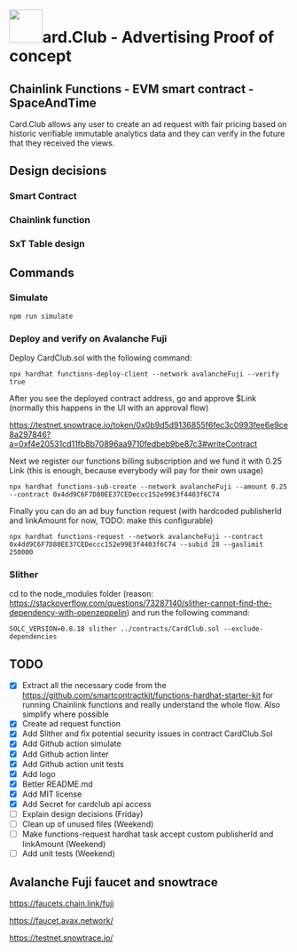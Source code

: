 #  <img src="https://github.com/card-club/advertising-evm-contract/assets/3293323/b16dfaba-961d-4cbd-886f-9b10cf58b10f" width=60>ard.Club - Advertising Proof of concept

## Chainlink Functions - EVM smart contract - SpaceAndTime
Card.Club allows any user to create an ad request with fair pricing based on historic verifiable immutable analytics data and they can verify in the future that they received the views. 

## Design decisions

### Smart Contract

### Chainlink function

### SxT Table design

## Commands

### Simulate

```
npm run simulate
```

### Deploy and verify on Avalanche Fuji

Deploy CardClub.sol with the following command:

```
npx hardhat functions-deploy-client --network avalancheFuji --verify true
```

After you see the deployed contract address, go and approve $Link (normally this happens in the UI with an approval flow)

https://testnet.snowtrace.io/token/0x0b9d5d9136855f6fec3c0993fee6e9ce8a297846?a=0xf4e20531cd11fb8b70896aa9710fedbeb9be87c3#writeContract

Next we register our functions billing subscription and we fund it with 0.25 Link (this is enough, because everybody will pay for their own usage)

```
npx hardhat functions-sub-create --network avalancheFuji --amount 0.25 --contract 0x4dd9C6F7D80EE37CEDeccc152e99E3f4403f6C74
```

Finally you can do an ad buy function request (with hardcoded publisherId and linkAmount for now, TODO: make this configurable)

```
npx hardhat functions-request --network avalancheFuji --contract 0x4dd9C6F7D80EE37CEDeccc152e99E3f4403f6C74 --subid 28 --gaslimit 250000
```

### Slither

cd to the node_modules folder (reason: https://stackoverflow.com/questions/73287140/slither-cannot-find-the-dependency-with-openzeppelin) and run the following command:

```
SOLC_VERSION=0.8.18 slither ../contracts/CardClub.sol --exclude-dependencies
```

## TODO

- [x] Extract all the necessary code from the https://github.com/smartcontractkit/functions-hardhat-starter-kit for running Chainlink functions and really understand the whole flow. Also simplify where possible
- [x] Create ad request function
- [x] Add Slither and fix potential security issues in contract CardClub.Sol
- [x] Add Github action simulate
- [x] Add Github action linter
- [x] Add Github action unit tests
- [x] Add logo
- [x] Better README.md
- [x] Add MIT license
- [x] Add Secret for cardclub api access
- [ ] Explain design decisions (Friday)
- [ ] Clean up of unused files (Weekend)
- [ ] Make functions-request hardhat task accept custom publisherId and linkAmount (Weekend)
- [ ] Add unit tests (Weekend)

## Avalanche Fuji faucet and snowtrace

https://faucets.chain.link/fuji

https://faucet.avax.network/

https://testnet.snowtrace.io/
